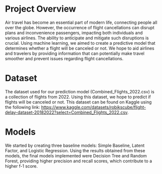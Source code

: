 # Project Overview
Air travel has become an essential part of modern life, connecting people all over the globe. However, the occurrence of flight cancellations can disrupt plans and inconvenience passengers, impacting both individuals and various airlines. The ability to anticipate and mitigate such disruptions is crucial. Using machine learning, we aimed to create a predictive model that determines whether a flight will be canceled or not. We hope to aid airlines and travelers by providing information that can potentially make travel smoother and prevent issues regarding flight cancellations.

# Dataset
The dataset used for our prediction model (Combined_Flights_2022.csv) is a collection of flights from 2022. Using this dataset, we hope to predict if flights will be canceled or not.
This dataset can be found on Kaggle using the following link: https://www.kaggle.com/datasets/robikscube/flight-delay-dataset-20182022?select=Combined_Flights_2022.csv.

# Models
We started by creating three baseline models: Simple Baseline, Latent Factor, and Logistic Regression. Using the results obtained from these models, the final models implemented were Decision Tree and Random Forest, providing higher precision and recall scores, which contribute to a higher f-1 score.

